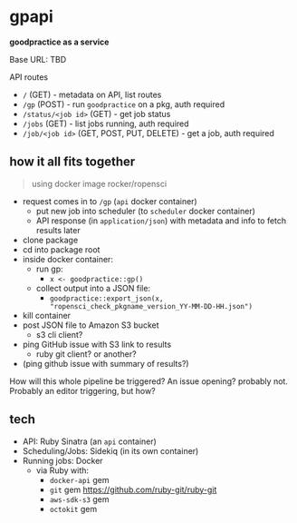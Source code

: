 gpapi
=====

**goodpractice as a service**

Base URL: TBD

API routes

* `/` (GET) - metadata on API, list routes
* `/gp` (POST) - run `goodpractice` on a pkg, auth required
* `/status/<job id>` (GET) - get job status
* `/jobs` (GET) - list jobs running, auth required
* `/job/<job id>` (GET, POST, PUT, DELETE) - get a job, auth required

## how it all fits together

> using docker image rocker/ropensci

- request comes in to `/gp` (`api` docker container)
    - put new job into scheduler (to `scheduler` docker container)
    - API response (in `application/json`) with metadata and info to fetch results later
- clone package
- cd into package root
- inside docker container:
    - run gp:
        - `x <- goodpractice::gp()`
    - collect output into a JSON file: 
        - `goodpractice::export_json(x, "ropensci_check_pkgname_version_YY-MM-DD-HH.json")`
- kill container
- post JSON file to Amazon S3 bucket
    - s3 cli client?
- ping GitHub issue with S3 link to results
    -  ruby git client? or another?
- (ping github issue with summary of results?)

How will this whole pipeline be triggered? An issue opening?  probably not. Probably an editor triggering, but how?

## tech

- API: Ruby Sinatra (an `api` container)
- Scheduling/Jobs: Sidekiq (in its own container)
- Running jobs: Docker
    - via Ruby with:
        - `docker-api` gem
        - `git` gem <https://github.com/ruby-git/ruby-git>
        - `aws-sdk-s3` gem
        - `octokit` gem
